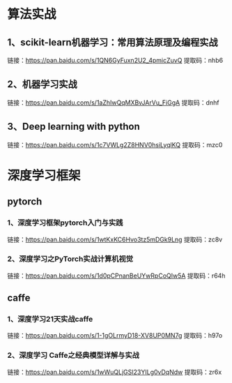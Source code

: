 # 算法实战

## 1、scikit-learn机器学习：常用算法原理及编程实战
链接：https://pan.baidu.com/s/1QN6GyFuxn2U2_4pmicZuvQ 
提取码：nhb6 

## 2、机器学习实战
链接：https://pan.baidu.com/s/1aZhIwQqMXBvJArVu_FiGgA 
提取码：dnhf 

## 3、Deep learning with python 
链接：https://pan.baidu.com/s/1c7VWLg2Z8HNV0hsiLyqlKQ 
提取码：mzc0 

# 深度学习框架

## pytorch
### 1、深度学习框架pytorch入门与实践
链接：https://pan.baidu.com/s/1wtKxKC6Hvo3tz5mDGk9Lng 
提取码：zc8v 
### 2、深度学习之PyTorch实战计算机视觉
链接：https://pan.baidu.com/s/1d0pCPnanBeUYwRpCoQIw5A 
提取码：r64h 

## caffe
### 1、深度学习21天实战caffe
链接：https://pan.baidu.com/s/1-1gOLrmyD18-XV8UP0MN7g 
提取码：h97o 
### 2、深度学习  Caffe之经典模型详解与实战
链接：https://pan.baidu.com/s/1wWuQLjGSI23YILg0vDqNdw 
提取码：zr6x 
